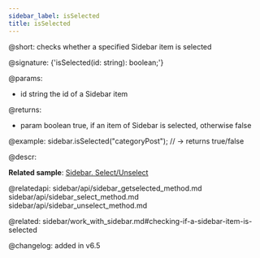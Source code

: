 ```yaml
---
sidebar_label: isSelected
title: isSelected
---          
```


@short: checks whether a specified Sidebar item is selected

@signature: {'isSelected(id: string): boolean;'}

@params:
- id    string      the id of a Sidebar item

@returns:
- param     boolean     true, if an item of Sidebar is selected, otherwise false

@example:
sidebar.isSelected("categoryPost"); // -> returns true/false



@descr:

**Related sample**: [Sidebar. Select/Unselect](https://snippet.dhtmlx.com/3odod5v1)

@relatedapi: 
sidebar/api/sidebar_getselected_method.md
sidebar/api/sidebar_select_method.md
sidebar/api/sidebar_unselect_method.md

@related: sidebar/work_with_sidebar.md#checking-if-a-sidebar-item-is-selected

@changelog: added in v6.5